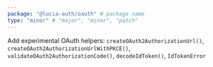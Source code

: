 ```yaml
---
package: "@lucia-auth/oauth" # package name
type: "minor" # "major", "minor", "patch"
---
```


Add experimental OAuth helpers: `createOAuth2AuthorizationUrl()`, `createOAuth2AuthorizationUrlWithPKCE()`, `validateOAuth2AuthorizationCode()`, `decodeIdToken()`, `IdTokenError`